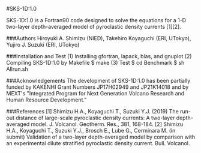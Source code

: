 #SKS-1D:1.0

SKS-1D:1.0 is a Fortran90 code designed to solve the equations for a 1-D two-layer depth-averaged model of pyroclastic density currents [1][2].

###Authors
Hiroyuki A. Shimizu (NIED), Takehiro Koyaguchi (ERI, UTokyo), Yujiro J. Suzuki (ERI, UTokyo)

###Installation and Test
(1) Installing gfortran, lapack, blas, and gnuplot
(2) Compiling SKS-1D:1.0 by Makefile
    $ make
(3) Test
    $ cd Benchmark
    $ sh Allrun.sh

###Acknowledgements
The development of SKS-1D:1.0 has been partially funded by KAKENHI Grant Numbers JP17H02949 and JP21K14018 and by MEXT's "Integrated Program for Next Generation Volcano Research and Human Resource Development."

###References
[1] Shimizu H.A., Koyaguchi T., Suzuki Y.J. (2019) The run-out distance of large-scale pyroclastic density currents: A two-layer depth-averaged model. J. Volcanol. Geotherm. Res., 381, 168-184.
[2] Shimizu H.A., Koyaguchi T., Suzuki Y.J., Brosch E., Lube G., Cerminara M. (in submit) Validation of a two-layer depth-averaged model by comparison with an experimental dilute stratified pyroclastic density current. Bull. Volcanol.
